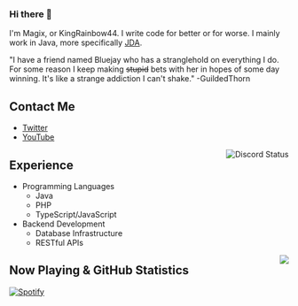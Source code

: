 ### Hi there 👋
I'm Magix, or KingRainbow44. I write code for better or for worse.
I mainly work in Java, more specifically [JDA](https://github.com/DV8FromTheWorld/JDA).

"I have a friend named Bluejay who has a stranglehold on everything I do. For some reason I keep making ~~stupid~~ bets with her in hopes of some day winning. It's like a strange addiction I can't shake." -GuildedThorn

## Contact Me
- [Twitter](https://twitter.com/KingRainbow44)
- [YouTube](https://www.youtube.com/channel/UC9k7NjyMW9VCsQFPzZoyMaQ)

<img align="right" src="https://lanyard.cnrad.dev/api/252090676068614145?hideTimestamp=true" alt="Discord Status">

## Experience
- Programming Languages
  - Java
  - PHP
  - TypeScript/JavaScript
- Backend Development
  - Database Infrastructure
  - RESTful APIs

<img align="right" src="https://github-readme-stats.vercel.app/api?username=KingRainbow44&theme=darcula&show_icons=true&count_private=true">

## Now Playing & GitHub Statistics
[![Spotify](https://novatorem-kingrainbow44.vercel.app/api/spotify)](https://open.spotify.com/user/1vonzuqkgpa95207ld1lr8ebf?si=50965ed637f74637)
